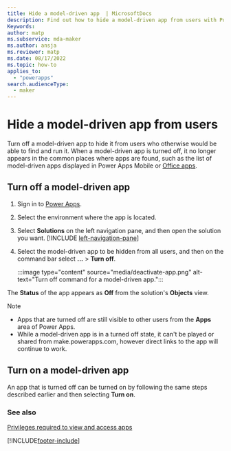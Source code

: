 ```yaml
---
title: Hide a model-driven app  | MicrosoftDocs
description: Find out how to hide a model-driven app from users with Power Apps
Keywords: 
author: matp
ms.subservice: mda-maker
ms.author: ansja
ms.reviewer: matp
ms.date: 08/17/2022
ms.topic: how-to
applies_to: 
  - "powerapps"
search.audienceType: 
  - maker
---
```

# Hide a model-driven app from users

Turn off a model-driven app to hide it from users who otherwise would be able to find and run it. When a model-driven app is turned off, it no longer appears in the common places where apps are found, such as the list of model-driven apps displayed in Power Apps Mobile or [Office apps](https://www.office.com/apps).

## Turn off a model-driven app

1. Sign in to [Power Apps](https://make.powerapps.com/?utm_source=padocs&utm_medium=linkinadoc&utm_campaign=referralsfromdoc).
1. Select the environment where the app is located.
1. Select **Solutions** on the left navigation pane, and then open the solution you want. [!INCLUDE [left-navigation-pane](../../includes/left-navigation-pane.md)]
1. Select the model-driven app to be hidden from all users, and then on the command bar select **...** > **Turn off**.

   :::image type="content" source="media/deactivate-app.png" alt-text="Turn off command for a model-driven app.":::

The **Status** of the app appears as **Off** from the solution's **Objects** view.

> [!NOTE]
> - Apps that are turned off are still visible to other users from the **Apps** area of Power Apps.
> - While a model-driven app is in a turned off state, it can't be played or shared from make.powerapps.com, however direct links to the app will continue to work.

## Turn on a model-driven app

An app that is turned off can be turned on by following the same steps described earlier and then selecting **Turn on**.

### See also

[Privileges required to view and access apps](app-visibility-privileges.md)


[!INCLUDE[footer-include](../../includes/footer-banner.md)]
